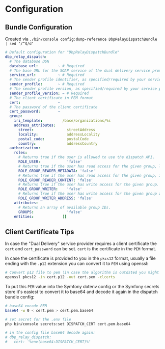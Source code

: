 # Configuration

## Bundle Configuration

Created via `./bin/console config:dump-reference DbpRelayDispatchBundle | sed '/^$/d'`

```yaml
# Default configuration for "DbpRelayDispatchBundle"
dbp_relay_dispatch:
  # The database DSN
  database_url:         ~ # Required
  # The base URL for the SOAP service of the dual delivery service provider
  service_url:          ~ # Required
  # The sender profile identifier, as specified/required by your service provider
  sender_profile:       ~ # Required
  # The sender profile version, as specified/required by your service provider
  sender_profile_version: ~ # Required
  # The client certificate in PEM format
  cert:                 ~
  # The password of the client certificate
  cert_password:        ~
  group:
    iri_template:         /base/organizations/%s
    address_attributes:
      street:               streetAddress
      locality:             addressLocality
      postal_code:          postalCode
      country:              addressCountry
  authorization:
    roles:
      # Returns true if the user is allowed to use the dispatch API.
      ROLE_USER:            'false'
      # Returns true if the user has read access for the given group, limited to metadata.
      ROLE_GROUP_READER_METADATA: 'false'
      # Returns true if the user has read access for the given group, including delivery content. Implies the metadata reader role.
      ROLE_GROUP_READER_CONTENT: 'false'
      # Returns true if the user has write access for the given group. Implies all reader roles.
      ROLE_GROUP_WRITER:    'false'
      # Returns true if the user has write access for the given group and can read recipient addresses. Implies all reader/writer roles.
      ROLE_GROUP_WRITER_ADDRESS: 'false'
    attributes:
      # Returns an array of available group IDs.
      GROUPS:               'false'
    entities:             []
```

## Client Certificate Tips

In case the "Dual Delivery" service provider requires a client certificate the `cert` and `cert_password` can be set. `cert` is the certificate in the `PEM` format.

In case the certificate is provided to you in the `pkcs12` format, usually a file ending with the `.p12` extension you can convert it to `PEM` using openssl:

```bash
# Convert p12 file to pem (in case the algorithm is outdated you might have to pass "-legacy")
openssl pkcs12 -in cert.p12 -out cert.pem -clcerts
```

To put this `PEM` value into the Symfony dotenv config or the Symfony secrets store it's easiest to convert it to base64 and decode it again in the dispatch bundle config:

```bash
# base64 encode PEM
base64 -w 0 < cert.pem > cert.pem.base64

# set secret for the .env file
php bin/console secrets:set DISPATCH_CERT cert.pem.base64

# in the config file base64 decode again:
# dbp_relay_dispatch:
#   cert: '%env(base64:DISPATCH_CERT)%'
```
